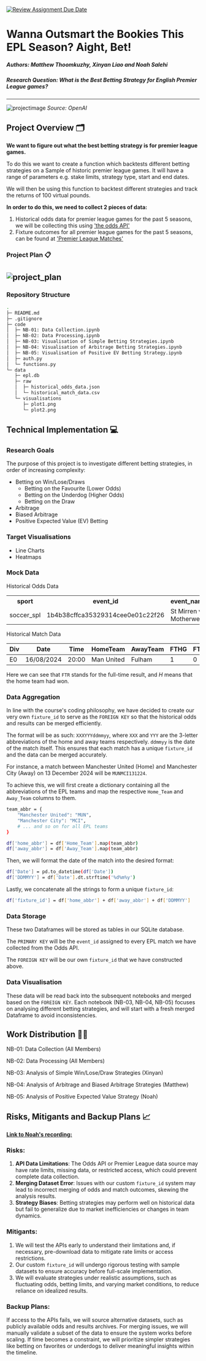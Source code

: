 [![Review Assignment Due Date](https://classroom.github.com/assets/deadline-readme-button-22041afd0340ce965d47ae6ef1cefeee28c7c493a6346c4f15d667ab976d596c.svg)](https://classroom.github.com/a/_SwzfpU1)

# Wanna Outsmart the Bookies This EPL Season? Aight, Bet!

##### **Authors:** Matthew Thoomkuzhy, Xinyan Liao and Noah Salehi
##### **Research Question:** What is the Best Betting Strategy for English Premier League games?
---
![projectimage](harrymaguire.webp)
*Source: OpenAI*

## Project Overview 🗂

**We want to figure out what the best betting strategy is for premier league games.**

To do this we want to create a function which backtests different betting strategies on a Sample of historic premier league games. It will have a range of parameters e.g. stake limits, strategy type, start and end dates. 

We will then be using this function to backtest different strategies and track the returns of 100 virtual pounds. 

**In order to do this, we need to collect 2 pieces of data:** 

1. Historical odds data for premier league games for the past 5 seasons, we will be collecting this using ['the odds API'](https://the-odds-api.com/)
2. Fixture outcomes for all premier league games for the past 5 seasons, can be found at  ['Premier League Matches'](https://www.football-data.co.uk/englandm.php)

### Project Plan 📋
![project_plan](project_plan.png)
---

### Repository Structure
```bash
.
├─ README.md
├─ .gitignore
├─ code
│  ├─ NB-01: Data Collection.ipynb
│  ├─ NB-02: Data Processing.ipynb
│  ├─ NB-03: Visualisation of Simple Betting Strategies.ipynb
│  ├─ NB-04: Visualisation of Arbitrage Betting Strategies.ipynb
│  ├─ NB-05: Visualisation of Positive EV Betting Strategy.ipynb
│  ├─ auth.py
│  └─ functions.py
└─ data
   ├─ epl.db
   ├─ raw
   │  ├─ historical_odds_data.json
   │  └─ historical_match_data.csv
   └─ visualisations
      ├─ plot1.png
      └─ plot2.png
```

## Technical Implementation 💻

### Research Goals
The purpose of this project is to investigate different betting strategies, in order of increasing complexity:
- Betting on Win/Lose/Draws
  - Betting on the Favourite (Lower Odds)
  - Betting on the Underdog (Higher Odds)
  - Betting on the Draw
- Arbitrage
- Biased Arbitrage
- Positive Expected Value (EV) Betting

### Target Visualisations
- Line Charts
- Heatmaps

### Mock Data

Historical Odds Data

<table>
  <tr>
    <th>sport</th>
    <th>event_id</th>
    <th>event_name</th>
    <th>bookie_team1</th>
    <th>bookie_team2</th>
    <th>bookie_draw</th>
    <th>odds_team1</th>
    <th>odds_team2</th>
    <th>odds_draw</th>
    <th>arbitrage_profit_margin</th>
    <th>commence_time</th>
  </tr>
  <tr>
    <td>soccer_spl</td>
    <td>1b4b38cffca35329314cee0e01c22f26</td>
    <td>St Mirren vs Motherwell</td>
    <td>Coral</td>
    <td>Betfair</td>
    <td>Betfair</td>
    <td>2.00</td>
    <td>4.70</td>
    <td>3.55</td>
    <td>0.554390</td>
    <td>2024-12-07 15:00:00+00:00</td>
  </tr>
</table>


Historical Match Data

| Div | Date       | Time  | HomeTeam   | AwayTeam | FTHG | FTAG | FTR |
|-----|------------|-------|------------|----------|------|------|-----|
| E0  | 16/08/2024 | 20:00 | Man United | Fulham   | 1    | 0    | H   |

Here we can see that `FTR` stands for the full-time result, and *H* means that the home team had won.

### Data Aggregation
In line with the course's coding philosophy, we have decided to create our very own `fixture_id` to serve as the `FOREIGN KEY` so that the historical odds and results can be merged efficiently. 

The format will be as such:
`XXXYYYddmmyy`, where `XXX` and `YYY` are the 3-letter abbreviations of the home and away teams respectively. `ddmmyy` is the date of the match itself. This ensures that each match has a unique `fixture_id` and the data can be merged accurately.

For instance, a match between Manchester United (Home) and Manchester City (Away) on 13 December 2024 will be `MUNMCI131224`.

To achieve this, we will first create a dictionary containing all the abbreviations of the EPL teams and map the respective `Home_Team` and `Away_Team` columns to them.
```bash
team_abbr = {
    "Manchester United": "MUN",
    "Manchester City": "MCI",
    # ... and so on for all EPL teams
}

df['home_abbr'] = df['Home_Team'].map(team_abbr)
df['away_abbr'] = df['Away_Team'].map(team_abbr)
```

Then, we will format the date of the match into the desired format:
```bash
df['Date'] = pd.to_datetime(df['Date'])  
df['DDMMYY'] = df['Date'].dt.strftime('%d%m%y')
```

Lastly, we concatenate all the strings to form a unique `fixture_id`:
```bash
df['fixture_id'] = df['home_abbr'] + df['away_abbr'] + df['DDMMYY']
```

### Data Storage
These two Dataframes will be stored as tables in our SQLite database. 

The `PRIMARY KEY` will be the `event_id` assigned to every EPL match we have collected from the Odds API.

The `FOREIGN KEY` will be our own `fixture_id` that we have constructed above.

### Data Visualisation
These data will be read back into the subsequent notebooks and merged based on the `FOREIGN KEY`. Each notebook (NB-03, NB-04, NB-05) focuses on analysing different betting strategies, and will start with a fresh merged Dataframe to avoid inconsistencies.

## Work Distribution 🫵🏻

NB-01: Data Collection (All Members)

NB-02: Data Processing (All Members)

NB-03: Analysis of Simple Win/Lose/Draw Strategies (Xinyan)

NB-04: Analysis of Arbitrage and Biased Arbitrage Strategies (Matthew)

NB-05: Analysis of Positive Expected Value Strategy (Noah)

## Risks, Mitigants and Backup Plans 📈

[**Link to Noah's recording:**](https://youtu.be/tscts_V9tIs)

### Risks:

1. **API Data Limitations**: The Odds API or Premier League data source may have rate limits, missing data, or restricted access, which could prevent complete data collection.
2. **Merging Dataset Error**: Issues with our custom `fixture_id` system may lead to incorrect merging of odds and match outcomes, skewing the analysis results.
3. **Strategy Biases**: Betting strategies may perform well on historical data but fail to generalize due to market inefficiencies or changes in team dynamics.

### Mitigants:

1. We will test the APIs early to understand their limitations and, if necessary, pre-download data to mitigate rate limits or access restrictions.
2. Our custom `fixture_id` will undergo rigorous testing with sample datasets to ensure accuracy before full-scale implementation.
3. We will evaluate strategies under realistic assumptions, such as fluctuating odds, betting limits, and varying market conditions, to reduce reliance on idealized results.

### Backup Plans:
If access to the APIs fails, we will source alternative datasets, such as publicly available odds and results archives. For merging issues, we will manually validate a subset of the data to ensure the system works before scaling. If time becomes a constraint, we will prioritize simpler strategies like betting on favorites or underdogs to deliver meaningful insights within the timeline.
